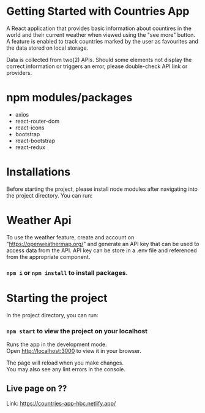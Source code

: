 # Getting Started with Countries App

A React application that provides basic information about countires in the world and their current weather when viewed using the "see more" button. A feature is enabled to track countries marked by the user as favourites and the data stored on local storage.

Data is collected from two(2) APIs. Should some elements not display the correct information or triggers an error, please double-check API link or providers.

# npm modules/packages

- axios
- react-router-dom
- react-icons
- bootstrap
- react-bootstrap
- react-redux

# Installations

Before starting the project, please install node modules after navigating into the project directory. You can run:

# Weather Api

To use the weather feature, create and account on "https://openweathermap.org/" and generate an API key that can be used to access data from the API. API key can be store in a .env file and referenced from the appropriate component.

### `npm i` or `npm install` to install packages.

# Starting the project

In the project directory, you can run:

### `npm start` to view the project on your localhost

Runs the app in the development mode.\
Open [http://localhost:3000](http://localhost:3000) to view it in your browser.

The page will reload when you make changes.\
You may also see any lint errors in the console.

## Live page on ??

Link: https://countries-app-hbc.netlify.app/
